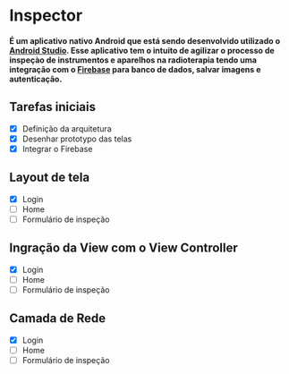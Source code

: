 # Inspector

#### É um aplicativo nativo Android que está sendo desenvolvido utilizado o [Android Studio](https://developer.android.com/studio). Esse aplicativo tem o intuito de agilizar o processo de inspeçào de instrumentos e aparelhos na radioterapia tendo uma integração com o [Firebase](https://console.firebase.google.com/u/0/) para banco de dados, salvar imagens e autenticação.

## Tarefas iniciais
- [x] Definição da arquitetura
- [x] Desenhar prototypo das telas
- [x] Integrar o Firebase

## Layout de tela
- [x] Login
- [ ] Home
- [ ] Formulário de inspeção

## Ingração da View com o View Controller
- [x] Login
- [ ] Home
- [ ] Formulário de inspeção

## Camada de Rede 
- [x] Login
- [ ] Home
- [ ] Formulário de inspeção
